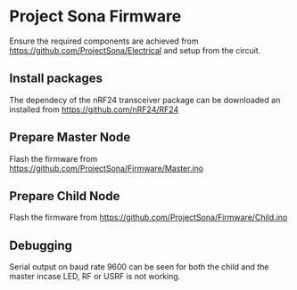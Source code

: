 # Project Sona Firmware
Ensure the required components are achieved from https://github.com/ProjectSona/Electrical and setup from the circuit.

## Install packages
The dependecy of the nRF24 transceiver package can be downloaded an installed from https://github.com/nRF24/RF24

## Prepare Master Node
Flash the firmware from https://github.com/ProjectSona/Firmware/Master.ino

## Prepare Child Node
Flash the firmware from https://github.com/ProjectSona/Firmware/Child.ino

## Debugging
Serial output on baud rate 9600 can be seen for both the child and the master incase LED, RF or USRF is not working.